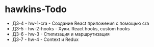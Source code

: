# hawkins-Todo

* ДЗ-4 - hw-1-cra - Создание React приложения с помощью cra
* ДЗ-5 - hw-2-hooks - Хуки. React hooks, custom hooks
* ДЗ-6 - hw-3 - Cтилизация и маршрутизация
* ДЗ-7 - hw-4 - Сontext и Redux
